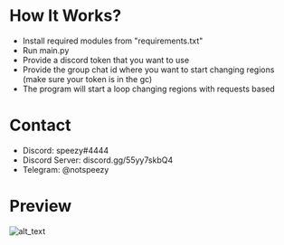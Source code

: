 # How It Works?
- Install required modules from "requirements.txt"
- Run main.py
- Provide a discord token that you want to use
- Provide the group chat id where you want to start changing regions (make sure your token is in the gc)
- The program will start a loop changing regions with requests based
# Contact
- Discord: speezy#4444
- Discord Server: discord.gg/55yy7skbQ4
- Telegram: @notspeezy
# Preview 
![alt_text](https://i.ibb.co/nbDPZRw/region-call-raper.gif)
